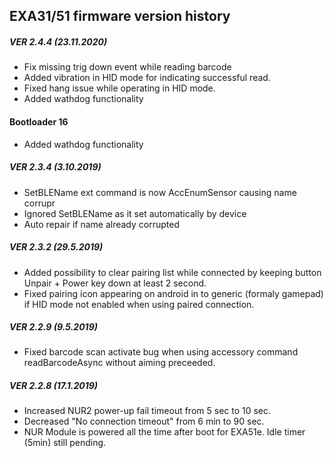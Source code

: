 ## EXA31/51 firmware version history
##### VER 2.4.4	(23.11.2020)
- Fix missing trig down event while reading barcode
- Added vibration in HID mode for indicating successful read.
- Fixed hang issue while operating in HID mode.
- Added wathdog functionality

#### Bootloader 16
- Added wathdog functionality

##### VER 2.3.4	(3.10.2019)
- SetBLEName ext command is now AccEnumSensor causing name corrupr
- Ignored SetBLEName as it set automatically by device
- Auto repair if name already corrupted

##### VER 2.3.2 (29.5.2019)
- Added possibility to clear pairing list while connected by keeping button Unpair + Power key down at least 2 second.
- Fixed pairing icon appearing on android in to generic (formaly gamepad) if HID mode not enabled when using paired connection.

##### VER 2.2.9 (9.5.2019)
- Fixed barcode scan activate bug when using accessory command readBarcodeAsync without aiming preceeded.

##### VER 2.2.8 (17.1.2019)
- Increased NUR2 power-up fail timeout from 5 sec to 10 sec.
- Decreased "No connection timeout" from 6 min to 90 sec.
- NUR Module is powered all the time after boot for EXA51e. Idle timer (5min) still pending.


